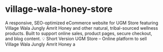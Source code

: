 # village-wala-honey-store
A responsive, SEO-optimized eCommerce website for UGM Store featuring Village Wala Jungly Amrit Honey and other natural, tribal-sourced wellness products. Built to support online sales, product pages, secure checkout, and blog content.  💡 Short Version UGM Store – Online platform to sell Village Wala Jungly Amrit Honey a
